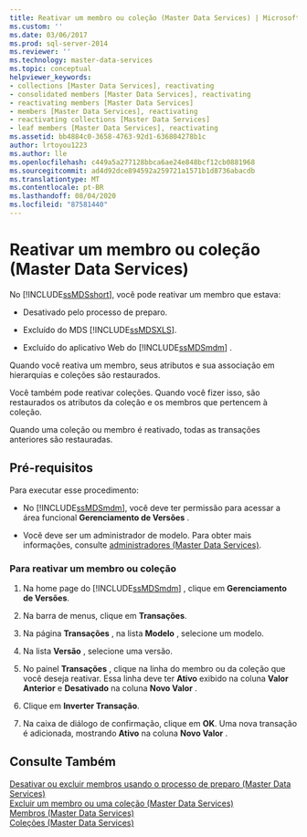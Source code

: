 ```yaml
---
title: Reativar um membro ou coleção (Master Data Services) | Microsoft Docs
ms.custom: ''
ms.date: 03/06/2017
ms.prod: sql-server-2014
ms.reviewer: ''
ms.technology: master-data-services
ms.topic: conceptual
helpviewer_keywords:
- collections [Master Data Services], reactivating
- consolidated members [Master Data Services], reactivating
- reactivating members [Master Data Services]
- members [Master Data Services], reactivating
- reactivating collections [Master Data Services]
- leaf members [Master Data Services], reactivating
ms.assetid: bb4884c0-3658-4763-92d1-636804278b1c
author: lrtoyou1223
ms.author: lle
ms.openlocfilehash: c449a5a277128bbca6ae24e848bcf12cb0881968
ms.sourcegitcommit: ad4d92dce894592a259721a1571b1d8736abacdb
ms.translationtype: MT
ms.contentlocale: pt-BR
ms.lasthandoff: 08/04/2020
ms.locfileid: "87581440"
---
```

# <a name="reactivate-a-member-or-collection-master-data-services"></a>Reativar um membro ou coleção (Master Data Services)
  No [!INCLUDE[ssMDSshort](../includes/ssmdsshort-md.md)], você pode reativar um membro que estava:  
  
-   Desativado pelo processo de preparo.  
  
-   Excluído do MDS [!INCLUDE[ssMDSXLS](../includes/ssmdsxls-md.md)].  
  
-   Excluído do aplicativo Web do [!INCLUDE[ssMDSmdm](../includes/ssmdsmdm-md.md)] .  
  
 Quando você reativa um membro, seus atributos e sua associação em hierarquias e coleções são restaurados.  
  
 Você também pode reativar coleções. Quando você fizer isso, são restaurados os atributos da coleção e os membros que pertencem à coleção.  
  
 Quando uma coleção ou membro é reativado, todas as transações anteriores são restauradas.  
  
## <a name="prerequisites"></a>Pré-requisitos  
 Para executar esse procedimento:  
  
-   No [!INCLUDE[ssMDSmdm](../includes/ssmdsmdm-md.md)], você deve ter permissão para acessar a área funcional **Gerenciamento de Versões** .  
  
-   Você deve ser um administrador de modelo. Para obter mais informações, consulte [administradores &#40;Master Data Services&#41;](administrators-master-data-services.md).  
  
### <a name="to-reactivate-a-member-or-collection"></a>Para reativar um membro ou coleção  
  
1.  Na home page do [!INCLUDE[ssMDSmdm](../includes/ssmdsmdm-md.md)] , clique em **Gerenciamento de Versões**.  
  
2.  Na barra de menus, clique em **Transações**.  
  
3.  Na página **Transações** , na lista **Modelo** , selecione um modelo.  
  
4.  Na lista **Versão** , selecione uma versão.  
  
5.  No painel **Transações** , clique na linha do membro ou da coleção que você deseja reativar. Essa linha deve ter **Ativo** exibido na coluna **Valor Anterior** e **Desativado** na coluna **Novo Valor** .  
  
6.  Clique em **Inverter Transação**.  
  
7.  Na caixa de diálogo de confirmação, clique em **OK**. Uma nova transação é adicionada, mostrando **Ativo** na coluna **Novo Valor** .  
  
## <a name="see-also"></a>Consulte Também  
 [Desativar ou excluir membros usando o processo de preparo &#40;Master Data Services&#41;](add-update-and-delete-data-master-data-services.md)   
 [Excluir um membro ou uma coleção &#40;Master Data Services&#41;](../../2014/master-data-services/delete-a-member-or-collection-master-data-services.md)   
 [Membros &#40;Master Data Services&#41;](../../2014/master-data-services/members-master-data-services.md)   
 [Coleções &#40;Master Data Services&#41;](../../2014/master-data-services/collections-master-data-services.md)  
  
  

